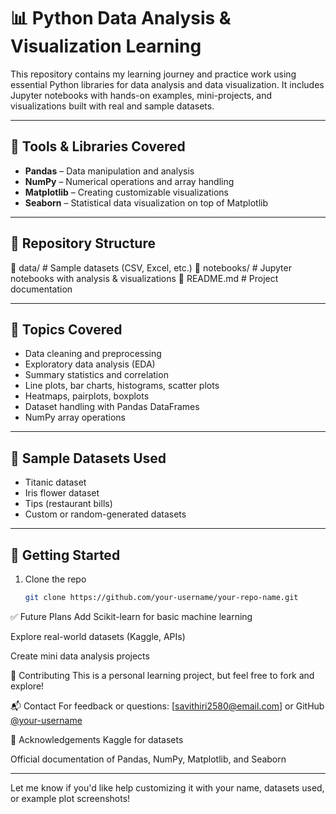 # 📊 Python Data Analysis & Visualization Learning

This repository contains my learning journey and practice work using essential Python libraries for data analysis and data visualization. It includes Jupyter notebooks with hands-on examples, mini-projects, and visualizations built with real and sample datasets.

---

## 🧰 Tools & Libraries Covered

- **Pandas** – Data manipulation and analysis  
- **NumPy** – Numerical operations and array handling  
- **Matplotlib** – Creating customizable visualizations  
- **Seaborn** – Statistical data visualization on top of Matplotlib

---

## 📁 Repository Structure

📂 data/ # Sample datasets (CSV, Excel, etc.)
📂 notebooks/ # Jupyter notebooks with analysis & visualizations
📄 README.md # Project documentation


---

## 📌 Topics Covered

- Data cleaning and preprocessing
- Exploratory data analysis (EDA)
- Summary statistics and correlation
- Line plots, bar charts, histograms, scatter plots
- Heatmaps, pairplots, boxplots
- Dataset handling with Pandas DataFrames
- NumPy array operations

---

## 🧪 Sample Datasets Used

- Titanic dataset
- Iris flower dataset
- Tips (restaurant bills)
- Custom or random-generated datasets

---

## 🚀 Getting Started

1. Clone the repo  
   ```bash
   git clone https://github.com/your-username/your-repo-name.git

   
✅ Future Plans
Add Scikit-learn for basic machine learning

Explore real-world datasets (Kaggle, APIs)

Create mini data analysis projects


🤝 Contributing
This is a personal learning project, but feel free to fork and explore!

📬 Contact
For feedback or questions:
[savithiri2580@email.com] or GitHub [@your-username](https://github.com/PRAVEEN5432114)


🧠 Acknowledgements
Kaggle for datasets

Official documentation of Pandas, NumPy, Matplotlib, and Seaborn




---

Let me know if you'd like help customizing it with your name, datasets used, or example plot screenshots!
